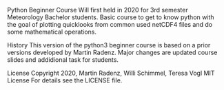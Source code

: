 Python Beginner Course
Will first held in 2020 for 3rd semester Meteorology Bachelor students. Basic course to get to know python with the goal of plotting quicklooks from common used netCDF4 files and do some mathematical operations.

History
This version of the python3 beginner course is based on a prior versions developed by Martin Radenz. Major changes are updated course slides and addidional task for students.

License
Copyright 2020, Martin Radenz, Willi Schimmel, Teresa Vogl MIT License For details see the LICENSE file.

